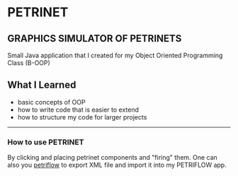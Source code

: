 # PETRINET

## GRAPHICS SIMULATOR OF PETRINETS

Small Java application that I created for my Object Oriented Programming Class (B-OOP)
## What I Learned
* basic concepts of OOP
* how to write code that is easier to extend
* how to structure my code for larger projects

---
### How to use PETRINET
By clicking and placing petrinet components and "firing" them.
One can also you [petriflow](http://www.petriflow.com/) to export XML file and import it into my PETRIFLOW app.
